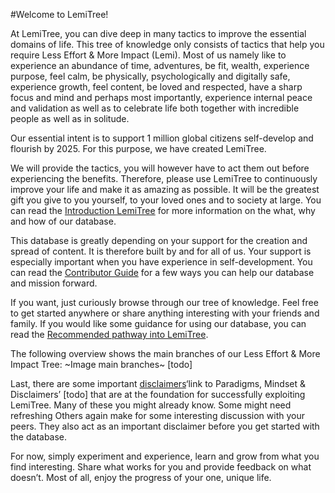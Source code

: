 #Welcome to LemiTree!

At LemiTree, you can dive deep in many tactics to improve the essential domains of life. This tree of knowledge only consists of tactics that help you require Less Effort & More Impact (Lemi). Most of us namely like to experience an abundance of time, adventures, be fit, wealth, experience purpose, feel calm, be physically, psychologically and digitally safe, experience growth, feel content, be loved and respected, have a sharp focus and mind and perhaps most importantly, experience internal peace and validation as well as to celebrate life both together with incredible people as well as in solitude.

Our essential intent is to support 1 million global citizens self-develop and flourish by 2025. For this purpose, we have created LemiTree.

We will provide the tactics, you will however have to act them out before experiencing the benefits. Therefore, please use LemiTree to continuously improve your life and make it as amazing as possible. It will be the greatest gift you give to you yourself, to your loved ones and to society at large. You can read the [Introduction LemiTree](Introduction_LemiTree.md) for more information on the what, why and how of our database.

This database is greatly depending on your support for the creation and spread of content.
It is therefore built by and for all of us.
Your support is especially important when you have experience in self-development.
You can read the [Contributor Guide](Contributor_Guide.md) for a few ways you can help our database and mission forward.

If you want, just curiously browse through our tree of knowledge.
Feel free to get started anywhere or share anything interesting with your friends and family.
If you would like some guidance for using our database, you can read the [Recommended pathway into LemiTree](Recommended_pathway_into_LemiTree.md).

The following overview shows the main branches of our Less Effort & More Impact Tree:
~Image main branches~ [todo]

Last, there are some important [disclaimers]()‘link to Paradigms, Mindset & Disclaimers’ [todo] that are at the foundation for successfully exploiting LemiTree.
Many of these you might already know. Some might need refreshing
Others again make for some interesting discussion with your peers.
They also act as an important disclaimer before you get started with the database.

For now, simply experiment and experience, learn and grow from what you find interesting.
Share what works for you and provide feedback on what doesn’t.
Most of all, enjoy the progress of your one, unique life.
